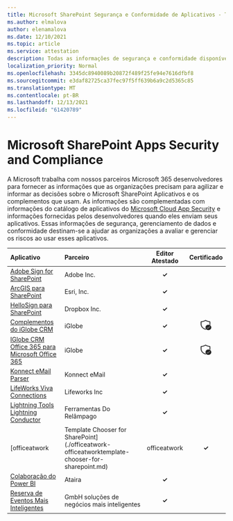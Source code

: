 ```yaml
---
title: Microsoft SharePoint Segurança e Conformidade de Aplicativos - Todos os Aplicativos
ms.author: elmalova
author: elenamalova
ms.date: 12/10/2021
ms.topic: article
ms.service: attestation
description: Todas as informações de segurança e conformidade disponíveis para todos os Aplicativos SharePoint Microsoft.
localization_priority: Normal
ms.openlocfilehash: 3345dc8940089b20872f489f25fe94e7616dfbf8
ms.sourcegitcommit: e3daf82725ca37fec97f5ff639b6a9c2d5365c85
ms.translationtype: MT
ms.contentlocale: pt-BR
ms.lasthandoff: 12/13/2021
ms.locfileid: "61420789"
---
```

# <a name="microsoft-sharepoint-apps-security-and-compliance"></a>Microsoft SharePoint Apps Security and Compliance

A Microsoft trabalha com nossos parceiros Microsoft 365 desenvolvedores para fornecer as informações que as organizações precisam para agilizar e informar as decisões sobre o Microsoft SharePoint Aplicativos e os complementos que usam. As informações são complementadas com informações do catálogo de aplicativos do [Microsoft Cloud App Security](https://www.microsoft.com/en-us/enterprise-mobility-security/cloud-app-security) e informações fornecidas pelos desenvolvedores quando eles enviam seus aplicativos. Essas informações de segurança, gerenciamento de dados e conformidade destinam-se a ajudar as organizações a avaliar e gerenciar os riscos ao usar esses aplicativos.

| **Aplicativo** | **Parceiro** | **Editor Atestado** | **Certificado** |
|:--------|:------------|:----------------------:|:-------------:|
| [Adobe Sign for SharePoint](./adobe-inc-sign-for-sharepoint.md) | Adobe Inc. | **✓** |  |
| [ArcGIS para SharePoint](./esri-inc-arcgis-for-sharepoint.md) | Esri, Inc. | **✓** |  |
| [HelloSign para SharePoint](./dropbox-inc-hellosign-for-sharepoint.md) | Dropbox Inc. | **✓** |  |
| [Complementos do iGlobe CRM](./iglobe-crm-add-ons.md) | iGlobe | **✓** | <img alt="Certified application badge" src="../media/certified-badge.png" height="25" width="25" /> |
| [IGlobe CRM Office 365 para Microsoft Office 365](./iglobe-crm-office-365-for-microsoft.md) | iGlobe | **✓** | <img alt="Certified application badge" src="../media/certified-badge.png" height="25" width="25" /> |
| [Konnect eMail Parser](./konnect-email-parser.md) | Konnect eMail | **✓** |  |
| [LifeWorks Viva Connections](./lifeworks-inc-viva-connections.md) | Lifeworks Inc | **✓** |  |
| [Lightning Tools Lightning Conductor](./lightning-tools-conductor.md) | Ferramentas Do Relâmpago | **✓** |  |
| [officeatwork | Template Chooser for SharePoint](./officeatwork-officeatworktemplate-chooser-for-sharepoint.md) | officeatwork | **✓** |  |
| [Colaboração do Power BI](./ataira-power-bi-collaboration.md) | Ataira | **✓** |  |
| [Reserva de Eventos Mais Inteligentes](./smarter-business-solutions-gmbh-event-booking.md) | GmbH soluções de negócios mais inteligentes | **✓** |  |
